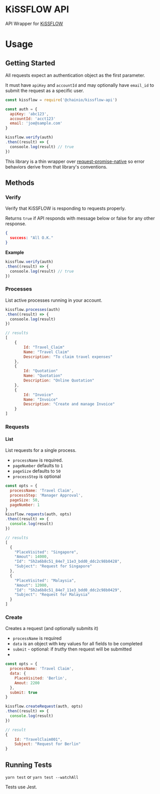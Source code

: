 # KiSSFLOW API

API Wrapper for [KiSSFLOW](https://help.kissflow.com/tips-and-tricks/api-documentation/rest-api-points)

# Usage

## Getting Started

All requests expect an authentication object as the first parameter.

It must have `apiKey` and `accountId` and may optionally have `email_id` to submit the request as a specific user.

```javascript
const kissflow = require('@chainio/kissflow-api')

const auth = {
  apiKey: 'abc123',
  accountId: 'acct123'
  email: 'joe@sample.com'
}

kissflow.verify(auth)
.then((result) => {
  consoole.log(result) // true
})

```

This library is a thin wrapper over [request-promise-native](https://github.com/request/request-promise-native)
so error behaviors derive from that library's conventions.

## Methods

### Verify

Verify that KiSSFLOW is responding to requests properly.

Returns `true` if API responds with message below or false for any other response.


```json
{
  success: "All O.K."
}
```

**Example**

```javascript
kissflow.verify(auth)
.then((result) => {
  consoole.log(result) // true
})
```

### Processes

List active processes running in your account.

```javascript
kissflow.processes(auth)
.then((result) => {
  consoole.log(result)
})

// results
[
    {
        Id: "Travel_Claim"
        Name: "Travel Claim"
        Description: "To claim travel expenses"
    },
    {
        Id: "Quotation"
        Name: "Quotation"
        Description: "Online Quotation"
    },
    {
        Id: "Invoice"
        Name: "Invoice"
        Description: "Create and manage Invoice"
    }
]
```

### Requests

#### List

List requests for a single process.

* `processName` is required.
* `pageNumber` defaults to `1`
* `pageSize` defaults to `50`
* `processStep` is optional

```javascript
const opts = {
  processName: 'Travel Claim',
  processStep: 'Manager Approval',
  pageSize: 50,
  pageNumber: 1
}
kissflow.requests(auth, opts)
.then((result) => {
  console.log(result)
})

// results
[
  {
    "PlaceVisited": "Singapore",
    "Amout": 14000,
    "Id": "Sh2a6b8c51_84e7_11e3_bdd0_ddc2c98b0428",
    "Subject": "Request for Singapore"
  },
  {
    "PlaceVisited": "Malaysia",
    "Amout": 12000,
    "Id": "Sh2a6b8c51_84e7_11e3_bdd0_ddc2c98b0429",
    "Subject": "Request for Malaysia"
  }
]
```

### Create

Creates a request (and optionally submits it)

* `processName` is required
* `data` is an object with key values for all fields to be completed
* `submit` - optional: if *truthy* then request will be submitted
*

```javascript
const opts = {
  processName: 'Travel Claim',
  data: {
    PlaceVisited: 'Berlin',
    Amout: 2200
  },
  submit: true
}

kissflow.createRequest(auth, opts)
.then((result) => {
  console.log(result)
})

// result
{
    Id: "TravelClaim001",
    Subject: "Request for Berlin"
}
```

## Running Tests

`yarn test` or `yarn test --watchAll`

Tests use Jest.